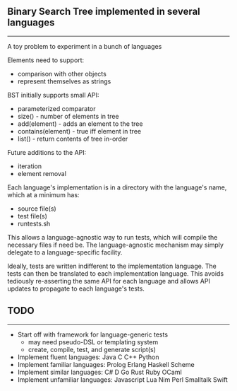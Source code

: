 ## Binary Search Tree implemented in several languages
---

A toy problem to experiment in a bunch of languages

Elements need to support:
* comparison with other objects
* represent themselves as strings

BST initially supports small API:
* parameterized comparator
* size() - number of elements in tree
* add(element) - adds an element to the tree
* contains(element) - true iff element in tree
* list() - return contents of tree in-order

Future additions to the API:
* iteration
* element removal

Each language's implementation is in a directory with the language's
name, which at a minimum has:
* source file(s)
* test file(s)
* runtests.sh

This allows a language-agnostic way to run tests, which will compile
the necessary files if need be. The language-agnostic mechanism may
simply delegate to a language-specific facility.

Ideally, tests are written indifferent to the implementation
language. The tests can then be translated to each implementation
language. This avoids tediously re-asserting the same API for each
language and allows API updates to propagate to each language's tests.

## TODO
---

* Start off with framework for language-generic tests
  - may need pseudo-DSL or templating system
  - create, compile, test, and generate script(s)
* Implement fluent languages: Java C C++ Python
* Implement familiar languages: Prolog Erlang Haskell Scheme
* Implement similar languages: C# D Go Rust Ruby OCaml
* Implement unfamiliar languages: Javascript Lua Nim Perl Smalltalk Swift
